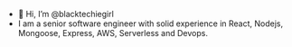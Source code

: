 - 👋 Hi, I’m @blacktechiegirl
- I am a senior software engineer with solid experience in React, Nodejs, Mongoose, Express, AWS, Serverless and Devops.


<!---
blacktechiegirl/blacktechiegirl is a ✨ special ✨ repository because its `README.md` (this file) appears on your GitHub profile.
You can click the Preview link to take a look at your changes.
--->
